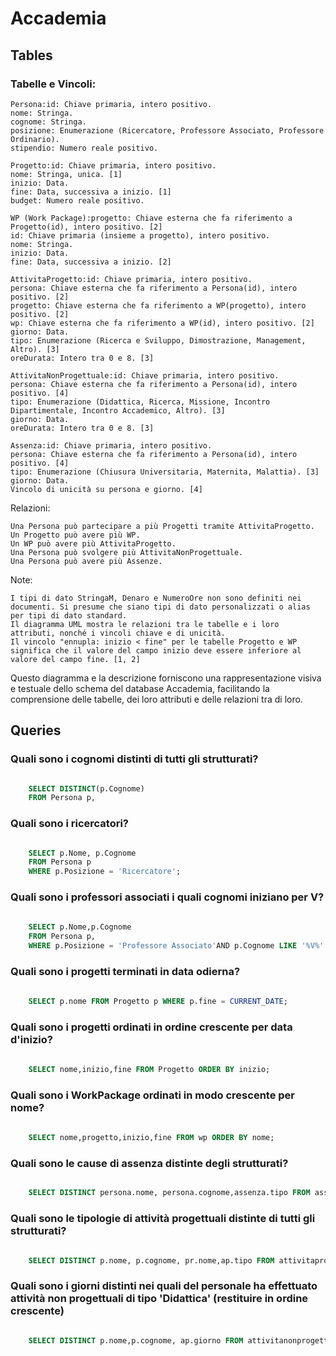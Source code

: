 # Accademia

## Tables

### Tabelle e Vincoli:

    Persona:id: Chiave primaria, intero positivo.
    nome: Stringa.
    cognome: Stringa.
    posizione: Enumerazione (Ricercatore, Professore Associato, Professore Ordinario).
    stipendio: Numero reale positivo.

    Progetto:id: Chiave primaria, intero positivo.
    nome: Stringa, unica. [1]
    inizio: Data.
    fine: Data, successiva a inizio. [1]
    budget: Numero reale positivo.

    WP (Work Package):progetto: Chiave esterna che fa riferimento a Progetto(id), intero positivo. [2]
    id: Chiave primaria (insieme a progetto), intero positivo.
    nome: Stringa.
    inizio: Data.
    fine: Data, successiva a inizio. [2]
    
    AttivitaProgetto:id: Chiave primaria, intero positivo.
    persona: Chiave esterna che fa riferimento a Persona(id), intero positivo. [2]
    progetto: Chiave esterna che fa riferimento a WP(progetto), intero positivo. [2]
    wp: Chiave esterna che fa riferimento a WP(id), intero positivo. [2]
    giorno: Data.
    tipo: Enumerazione (Ricerca e Sviluppo, Dimostrazione, Management, Altro). [3]
    oreDurata: Intero tra 0 e 8. [3]
    
    AttivitaNonProgettuale:id: Chiave primaria, intero positivo.
    persona: Chiave esterna che fa riferimento a Persona(id), intero positivo. [4]
    tipo: Enumerazione (Didattica, Ricerca, Missione, Incontro Dipartimentale, Incontro Accademico, Altro). [3]
    giorno: Data.
    oreDurata: Intero tra 0 e 8. [3]
    
    Assenza:id: Chiave primaria, intero positivo.
    persona: Chiave esterna che fa riferimento a Persona(id), intero positivo. [4]
    tipo: Enumerazione (Chiusura Universitaria, Maternita, Malattia). [3]
    giorno: Data.
    Vincolo di unicità su persona e giorno. [4]

Relazioni:

    Una Persona può partecipare a più Progetti tramite AttivitaProgetto.
    Un Progetto può avere più WP.
    Un WP può avere più AttivitaProgetto.
    Una Persona può svolgere più AttivitaNonProgettuale.
    Una Persona può avere più Assenze.

Note:

    I tipi di dato StringaM, Denaro e NumeroOre non sono definiti nei documenti. Si presume che siano tipi di dato personalizzati o alias per tipi di dato standard.
    Il diagramma UML mostra le relazioni tra le tabelle e i loro attributi, nonché i vincoli chiave e di unicità.
    Il vincolo "ennupla: inizio < fine" per le tabelle Progetto e WP significa che il valore del campo inizio deve essere inferiore al valore del campo fine. [1, 2]

Questo diagramma e la descrizione forniscono una rappresentazione visiva e testuale dello schema del database Accademia, facilitando la comprensione delle tabelle, dei loro attributi e delle relazioni tra di loro.

## Queries

### Quali sono i cognomi distinti di tutti gli strutturati?

``` SQL

    SELECT DISTINCT(p.Cognome)
    FROM Persona p,

```

### Quali sono i ricercatori?

``` SQL

    SELECT p.Nome, p.Cognome
    FROM Persona p
    WHERE p.Posizione = 'Ricercatore';
```

### Quali sono i professori associati i quali cognomi iniziano per V?

``` SQL
    
    SELECT p.Nome,p.Cognome
    FROM Persona p,
    WHERE p.Posizione = 'Professore Associato'AND p.Cognome LIKE '%V%'

```
### Quali sono i progetti terminati in data odierna?
``` SQL
    
    SELECT p.nome FROM Progetto p WHERE p.fine = CURRENT_DATE;
```

### Quali sono i progetti ordinati in ordine crescente per data d'inizio?

``` SQL
    
    SELECT nome,inizio,fine FROM Progetto ORDER BY inizio; 
```

### Quali sono i WorkPackage ordinati in modo crescente per nome?

``` SQL
    
    SELECT nome,progetto,inizio,fine FROM wp ORDER BY nome;

```

### Quali sono le cause di assenza distinte degli strutturati?

``` SQL

    SELECT DISTINCT persona.nome, persona.cognome,assenza.tipo FROM assenza,persona WHERE persona.id = assenza.persona;
```

### Quali sono le tipologie di attività progettuali distinte di tutti gli strutturati?

``` SQL

    SELECT DISTINCT p.nome, p.cognome, pr.nome,ap.tipo FROM attivitaprogetto ap, persona p, progetto pr WHERE ap.progetto = pr.id AND ap.persona = p.id;
```

### Quali sono i giorni distinti nei quali del personale ha effettuato attività non progettuali di tipo 'Didattica' (restituire in ordine crescente)

``` SQL

    SELECT DISTINCT p.nome,p.cognome, ap.giorno FROM attivitanonprogettuale ap ,persona p WHERE ap.persona = p.id  AND ap.tipo = 'Didattica' ORDER BY ap.giorno;
```
